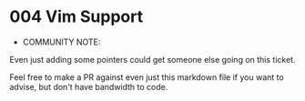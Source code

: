 # 004 Vim Support

- COMMUNITY NOTE:

Even just adding some pointers could get someone else going on this ticket.

Feel free to make a PR against even just this markdown file if you want to advise, but don't have bandwidth to code.
